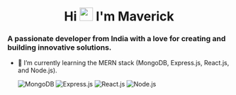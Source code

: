 <h1 align="center">Hi <img src="https://github.com/TheDudeThatCode/TheDudeThatCode/blob/master/Assets/Hi.gif" width="30px" height="30px"> I'm Maverick</h1>
<h3>A passionate developer from India with a love for creating and building innovative solutions.</h3>

- 🌱 I’m currently learning the MERN stack (MongoDB, Express.js, React.js, and Node.js).
  <p align="left">
    <img src="https://img.icons8.com/color/48/000000/mongodb.png" alt="MongoDB" />
    <img src="https://img.icons8.com/color/48/000000/express.png" alt="Express.js" />
    <img src="https://img.icons8.com/color/48/000000/react-native.png" alt="React.js" />
    <img src="https://img.icons8.com/color/48/000000/nodejs.png" alt="Node.js" />
  </p>
